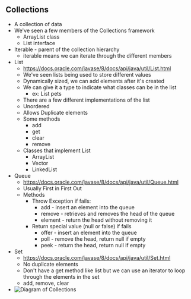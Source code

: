 ## Collections
- A collection of data
- We've seen a few members of the Collections framework
    - ArrayList class
    - List interface
- Iterable - parent of the collection hierarchy
    - iterable means we can iterate through the different members
- List
    - https://docs.oracle.com/javase/8/docs/api/java/util/List.html
    - We've seen lists being used to store different values
    - Dynamically sized, we can add elements after it's created
    - We can give it a type to indicate what classes can be in the list
        - ex: List<Pet> pets
    - There are a few different implementations of the list
    - Unordered
    - Allows Duplicate elements
    - Some methods
        - add
        - get
        - clear
        - remove
    - Classes that implement List
        - ArrayList
        - Vector
        - LinkedList
- Queue
    - https://docs.oracle.com/javase/8/docs/api/java/util/Queue.html
    - Usually First in First Out
    - Methods
        - Throw Exception if fails:
            - add - insert an element into the queue
            - remove - retrieves and removes the head of the queue
            - element - return the head without removing it
        - Return special value (null or false) if fails
            - offer - insert an element into the queue
            - poll - remove the head, return null if empty
            - peek - return the head, return null if empty
- Set
    - https://docs.oracle.com/javase/8/docs/api/java/util/Set.html
    - No duplicate elements
    - Don't have a get method like list but we can use an iterator to loop through the elements in the set
    - add, remove, clear
- ![Diagram of Collections](https://media.geeksforgeeks.org/wp-content/cdn-uploads/20200811210521/Collection-Framework-1.png)
